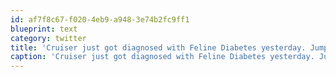 ```yaml
---
id: af7f8c67-f020-4eb9-a948-3e74b2fc9ff1
blueprint: text
category: twitter
title: 'Cruiser just got diagnosed with Feline Diabetes yesterday. Jumping in with both feet.  Bought a BG meter and have poked him twice already.'
caption: 'Cruiser just got diagnosed with Feline Diabetes yesterday. Jumping in with both feet.  Bought a BG meter and have poked him twice already.'
---
```

